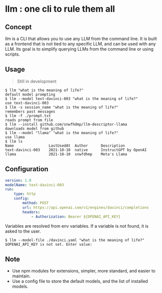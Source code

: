 # llm : one cli to rule them all

## Concept

llm is a CLI that allows you to use any LLM from the command line.
It is built as a frontend that is not tied to any specific LLM, and can be used with any LLM.
Its goal is to simplify querying LLMs from the command line or using scripts.

## Usage

> Still in development

```
$ llm "what is the meaning of life?"
default model prompting
$ llm --model text-davinci-003 "what is the meaning of life?"
use text-davinci-003
$ llm -s session_name "what is the meaning of life?"
remembers past messages
$ llm -f ./prompt.txt
reads prompt from file
$ llm --install github.com/snwfhdmp/llm-descriptor-llama
downloads model from github
$ llm --model "llama" "what is the meaning of life?"
use llama
$ llm ls
Name				LastUsedAt	Author 		Description
text-davinci-003	2021-10-10 	native 		InstructGPT by OpenAI
llama				2021-10-10 	snwfdhmp	Meta's Llama
```

## Configuration

```yaml
version: 1.0
modelName: text-davinci-003
run:
    type: http
    config:
        method: POST
        url: https://api.openai.com/v1/engines/davinci/completions
        headers:
            - Authorization: Bearer ${OPENAI_API_KEY}
```

Variables are resolved from env variables. If a variable is not found, it is asked to the user.

```
$ llm --model-file ./davinci.yaml "what is the meaning of life?"
$OPENAI_API_KEY is not set. Enter value:
```

## Note

- Use npm modules for extensions, simpler, more standard, and easier to maintain.
- Use a config file to store the default models, and the list of installed models.